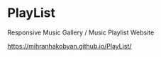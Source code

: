 # PlayList
Responsive Music Gallery / Music Playlist Website

 https://mihranhakobyan.github.io/PlayList/
 

